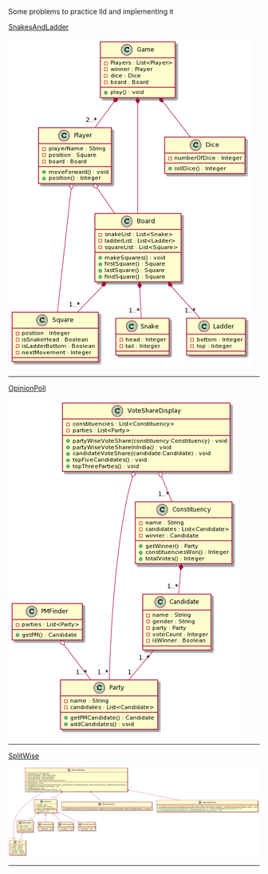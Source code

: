 Some problems to practice lld and implementing it

[SnakesAndLadder](https://workat.tech/machine-coding/practice/snake-and-ladder-problem-zgtac9lxwntg)


![Design](SystemDesign/SnakeAndLadder.png)

--------------------------------------------------------------------------------------------------------------------------------------------------------

[OpinionPoll](https://www.notion.so/Opinion-poll-calculation-ad0fdac585704bd5a1c537f1ff1be8ab)


![](SystemDesign/OpinionPoll.png)

--------------------------------------------------------------------------------------------------------------------------------------------------------

[SplitWise](https://workat.tech/machine-coding/practice/splitwise-problem-0kp2yneec2q2)

![](SystemDesign/splitWise.png)

--------------------------------------------------------------------------------------------------------------------------------------------------------

